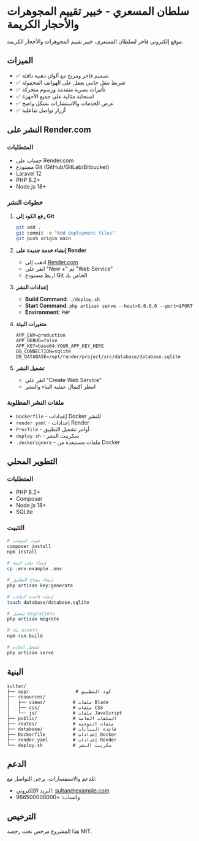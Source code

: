 # سلطان المسعري - خبير تقييم المجوهرات والأحجار الكريمة

موقع إلكتروني فاخر لسلطان المسعري، خبير تقييم المجوهرات والأحجار الكريمة.

## الميزات

- ✅ تصميم فاخر ومريح مع ألوان ذهبية دافئة
- ✅ شريط تنقل جانبي يعمل على الهواتف المحمولة
- ✅ تأثيرات بصرية متقدمة ورسوم متحركة
- ✅ استجابة مثالية على جميع الأجهزة
- ✅ عرض الخدمات والاستشارات بشكل واضح
- ✅ أزرار تواصل تفاعلية

## النشر على Render.com

### المتطلبات

- حساب على Render.com
- مستودع Git (GitHub/GitLab/Bitbucket)
- Laravel 12
- PHP 8.2+
- Node.js 18+

### خطوات النشر

1. **رفع الكود إلى Git**
   ```bash
   git add .
   git commit -m "Add deployment files"
   git push origin main
   ```

2. **إنشاء خدمة جديدة على Render**
   - اذهب إلى [Render.com](https://render.com)
   - انقر على "New +" ثم "Web Service"
   - اربط مستودع Git الخاص بك

3. **إعدادات النشر**
   - **Build Command**: `./deploy.sh`
   - **Start Command**: `php artisan serve --host=0.0.0.0 --port=$PORT`
   - **Environment**: `PHP`

4. **متغيرات البيئة**
   ```
   APP_ENV=production
   APP_DEBUG=false
   APP_KEY=base64:YOUR_APP_KEY_HERE
   DB_CONNECTION=sqlite
   DB_DATABASE=/opt/render/project/src/database/database.sqlite
   ```

5. **تشغيل النشر**
   - انقر على "Create Web Service"
   - انتظر اكتمال عملية البناء والنشر

### ملفات النشر المطلوبة

- `Dockerfile` - إعدادات Docker للنشر
- `render.yaml` - إعدادات Render
- `Procfile` - أوامر تشغيل التطبيق
- `deploy.sh` - سكريبت النشر
- `.dockerignore` - ملفات مستبعدة من Docker

## التطوير المحلي

### المتطلبات
- PHP 8.2+
- Composer
- Node.js 18+
- SQLite

### التثبيت
```bash
# تثبيت التبعيات
composer install
npm install

# إنشاء ملف البيئة
cp .env.example .env

# إنشاء مفتاح التطبيق
php artisan key:generate

# إنشاء قاعدة البيانات
touch database/database.sqlite

# تشغيل migrations
php artisan migrate

# بناء assets
npm run build

# تشغيل الخادم
php artisan serve
```

## البنية

```
sultan/
├── app/                 # كود التطبيق
├── resources/
│   ├── views/          # ملفات Blade
│   ├── css/            # ملفات CSS
│   └── js/             # ملفات JavaScript
├── public/             # الملفات العامة
├── routes/             # ملفات التوجيه
├── database/           # قاعدة البيانات
├── Dockerfile          # إعدادات Docker
├── render.yaml         # إعدادات Render
└── deploy.sh           # سكريبت النشر
```

## الدعم

للدعم والاستفسارات، يرجى التواصل مع:
- البريد الإلكتروني: sultan@example.com
- واتساب: +966500000000

## الترخيص

هذا المشروع مرخص تحت رخصة MIT.